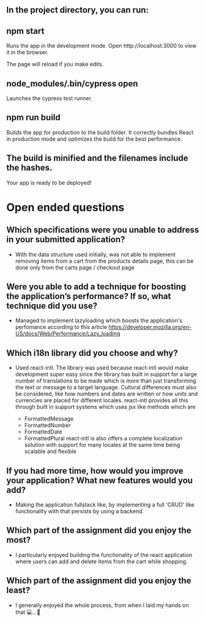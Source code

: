 ## In the project directory, you can run:

## npm start

Runs the app in the development mode.
Open http://localhost:3000 to view it in the browser.

The page will reload if you make edits.

## node_modules/.bin/cypress open

Launches the cypress test runner.

## npm run build

Builds the app for production to the build folder.
It correctly bundles React in production mode and optimizes the build for the best performance.

## The build is minified and the filenames include the hashes.

Your app is ready to be deployed!

# Open ended questions

## Which specifications were you unable to address in your submitted application?

- With the data structure used initially, was not able to implement removing items from a cart
  from the products details page, this can be done only from the carts page / checkout page

## Were you able to add a technique for boosting the application’s performance? If so, what technique did you use?

- Managed to implement lazyloading which boosts the application's perfomance according to this
  article https://developer.mozilla.org/en-US/docs/Web/Performance/Lazy_loading

## Which i18n library did you choose and why?

- Used react-intl. The library was used because react-intl would make development
  super easy since the library has built in support for a large number of translations to be made which is more than just transforming the text or message to a target language. Cultural differences must also be considered, like how numbers and dates are written or how units and currencies are placed for different locales. react-intl provides all this through built in support systems which uses jsx like methods which are

  - FormattedMessage
  - FormattedNumber
  - FormattedDate
  - FormattedPlural
    react-intl is also offers a complete localization solution with support for many locales
    at the same time being scalable and flexible

## If you had more time, how would you improve your application? What new features would you add?

- Making the application fullstack like, by implementing a full 'CRUD' like functionality with
  that persists by using a backend.

## Which part of the assignment did you enjoy the most?

- I particularly enjoyed building the functionality of the react application
  where users can add and delete items from the cart while shopping.

## Which part of the assignment did you enjoy the least?

- I generally enjoyed the whole process, from when I laid my hands on that 💻...🤣
